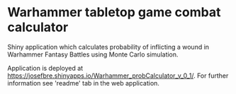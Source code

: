 # Warhammer tabletop game combat calculator

Shiny application which calculates probability of inflicting a wound in Warhammer Fantasy Battles using Monte Carlo simulation.

Application is deployed at https://josefbre.shinyapps.io/Warhammer_probCalculator_v_0_1/.
For further information see 'readme' tab in the web application.



